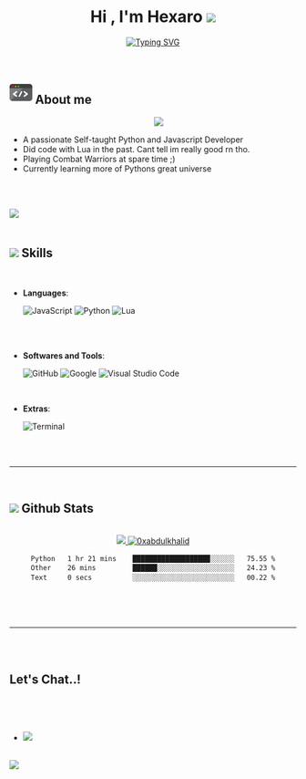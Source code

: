 
<h1 align="center"><b>Hi , I'm Hexaro </b><img src="https://media.giphy.com/media/hvRJCLFzcasrR4ia7z/giphy.gif" width="35"></h1>

<p align="center">
  <a href="https://git.io/typing-svg"><img src="https://readme-typing-svg.demolab.com?font=Geologica&size=30&pause=1000&color=F70000&center=true&vCenter=true&width=435&lines=Javascript+%F0%9F%92%96;Python%F0%9F%92%97;13y%2Fo%F0%9F%A7%91%F0%9F%8F%BB%E2%80%8D%F0%9F%92%BB;Learnin'+even+rn%F0%9F%98%8C" alt="Typing SVG" /></a>
</p>


<br>



	
## <picture><img src = "https://raw.githubusercontent.com/Naman27/Naman27/master/source.gif" width = 40px></picture> **About me**

<picture> <img align="right" src="https://camo.githubusercontent.com/5ddf73ad3a205111cf8c686f687fc216c2946a75005718c8da5b837ad9de78c9/68747470733a2f2f7468756d62732e6766796361742e636f6d2f4576696c4e657874446576696c666973682d736d616c6c2e676966" width = 250px></picture>

<br>

- A passionate Self-taught Python and Javascript Developer
- Did code with Lua in the past. Cant tell im really good rn tho.
- Playing Combat Warriors at spare time ;)
- Currently learning more of Pythons great universe




<br><br>

<img src="https://user-images.githubusercontent.com/73097560/115834477-dbab4500-a447-11eb-908a-139a6edaec5c.gif"><br><br>

## <img src="https://media2.giphy.com/media/QssGEmpkyEOhBCb7e1/giphy.gif?cid=ecf05e47a0n3gi1bfqntqmob8g9aid1oyj2wr3ds3mg700bl&rid=giphy.gif" width ="25"><b> Skills</b>
<br>

<p align="center">

- **Languages**:

    ![JavaScript](https://img.shields.io/badge/JavaScript%20-%23F7DF1E.svg?style=for-the-badge&logo=javascript&logoColor=black)
    ![Python](https://img.shields.io/badge/Python%20-%2314354C.svg?style=for-the-badge&logo=python&logoColor=white)
    ![Lua](https://img.shields.io/badge/Lua-2C2D72?style=for-the-badge&logo=lua&logoColor=white)



<br>
    
<br>

- **Softwares and Tools**:
  
    ![GitHub](https://img.shields.io/badge/github-%23121011.svg?style=for-the-badge&logo=github&logoColor=white)
    ![Google](https://img.shields.io/badge/google-%234285F4.svg?style=for-the-badge&logo=google&logoColor=white)
    ![Visual Studio Code](https://img.shields.io/badge/Visual%20Studio%20Code-0078d7.svg?style=for-the-badge&logo=visual-studio-code&logoColor=white)

<br>

- **Extras**:

    ![Terminal](https://img.shields.io/badge/Terminal-%23054020?style=for-the-badge&logo=gnu-bash&logoColor=white)


</p>

<br>
<br>

-----

<br>


## <img src="https://media.giphy.com/media/iY8CRBdQXODJSCERIr/giphy.gif" width="35"><b> Github Stats </b>
<br>

<div align="center">

<a href="https://github.com/MrHexarobyte/">
  <img src="https://github-readme-stats.vercel.app/api?username=MrHexarobyte&include_all_commits=true&count_private=true&show_icons=true&line_height=20&title_color=7A7ADB&icon_color=2234AE&text_color=D3D3D3&bg_color=0,000000,130F40" width="450"/>
  <img src="https://github-readme-stats.vercel.app/api/top-langs?username=MrHexarobyte&show_icons=true&locale=en&layout=compact&line_height=20&title_color=7A7ADB&icon_color=2234AE&text_color=D3D3D3&bg_color=0,000000,130F40" width="375"  alt="0xabdulkhalid"/>

	
<!--START_SECTION:waka-->

```txt
Python   1 hr 21 mins    ███████████████████░░░░░░   75.55 %
Other    26 mins         ██████░░░░░░░░░░░░░░░░░░░   24.23 %
Text     0 secs          ░░░░░░░░░░░░░░░░░░░░░░░░░   00.22 %
```

<!--END_SECTION:waka-->
	
</a>
</div>

<br>
<br>
<br>

-----

<br>
<br>

## <b> Let's Chat..!</b>
<br>
<div align='left'>

<ul>

<br>

<li>

![](https://dcbadge.vercel.app/api/shield/777518250825089035)

</li>

	
</ul>
</div>

<br>
<img src="https://user-images.githubusercontent.com/73097560/115834477-dbab4500-a447-11eb-908a-139a6edaec5c.gif">
<br>
<br>
<br>

<div align='center'>

</div>
